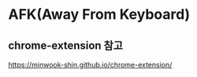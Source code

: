 # AFK(Away From Keyboard)

## chrome-extension 참고

<https://minwook-shin.github.io/chrome-extension/>
